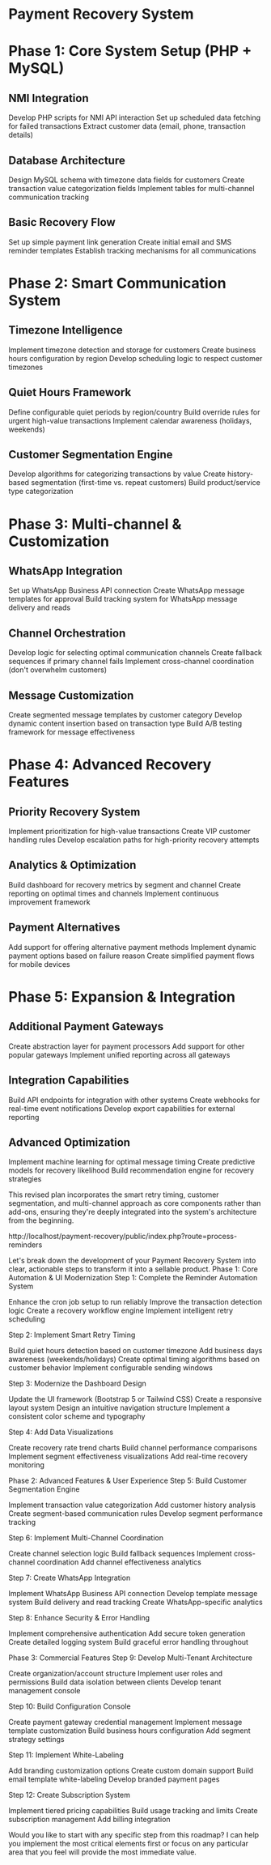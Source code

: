 # Payment Recovery System

# Phase 1: Core System Setup (PHP + MySQL)
## NMI Integration

Develop PHP scripts for NMI API interaction
Set up scheduled data fetching for failed transactions
Extract customer data (email, phone, transaction details)

## Database Architecture

Design MySQL schema with timezone data fields for customers
Create transaction value categorization fields
Implement tables for multi-channel communication tracking

## Basic Recovery Flow

Set up simple payment link generation
Create initial email and SMS reminder templates
Establish tracking mechanisms for all communications

# Phase 2: Smart Communication System
## Timezone Intelligence

Implement timezone detection and storage for customers
Create business hours configuration by region
Develop scheduling logic to respect customer timezones

## Quiet Hours Framework

Define configurable quiet periods by region/country
Build override rules for urgent high-value transactions
Implement calendar awareness (holidays, weekends)

## Customer Segmentation Engine

Develop algorithms for categorizing transactions by value
Create history-based segmentation (first-time vs. repeat customers)
Build product/service type categorization

# Phase 3: Multi-channel & Customization
## WhatsApp Integration

Set up WhatsApp Business API connection
Create WhatsApp message templates for approval
Build tracking system for WhatsApp message delivery and reads

## Channel Orchestration

Develop logic for selecting optimal communication channels
Create fallback sequences if primary channel fails
Implement cross-channel coordination (don't overwhelm customers)

## Message Customization

Create segmented message templates by customer category
Develop dynamic content insertion based on transaction type
Build A/B testing framework for message effectiveness

# Phase 4: Advanced Recovery Features
## Priority Recovery System

Implement prioritization for high-value transactions
Create VIP customer handling rules
Develop escalation paths for high-priority recovery attempts

## Analytics & Optimization

Build dashboard for recovery metrics by segment and channel
Create reporting on optimal times and channels
Implement continuous improvement framework

## Payment Alternatives

Add support for offering alternative payment methods
Implement dynamic payment options based on failure reason
Create simplified payment flows for mobile devices

# Phase 5: Expansion & Integration
## Additional Payment Gateways

Create abstraction layer for payment processors
Add support for other popular gateways
Implement unified reporting across all gateways

## Integration Capabilities

Build API endpoints for integration with other systems
Create webhooks for real-time event notifications
Develop export capabilities for external reporting

## Advanced Optimization

Implement machine learning for optimal message timing
Create predictive models for recovery likelihood
Build recommendation engine for recovery strategies


This revised plan incorporates the smart retry timing, customer segmentation, and multi-channel approach as core components rather than add-ons, ensuring they're deeply integrated into the system's architecture from the beginning.


http://localhost/payment-recovery/public/index.php?route=process-reminders


Let's break down the development of your Payment Recovery System into clear, actionable steps to transform it into a sellable product.
Phase 1: Core Automation & UI Modernization
Step 1: Complete the Reminder Automation System

Enhance the cron job setup to run reliably
Improve the transaction detection logic
Create a recovery workflow engine
Implement intelligent retry scheduling

Step 2: Implement Smart Retry Timing

Build quiet hours detection based on customer timezone
Add business days awareness (weekends/holidays)
Create optimal timing algorithms based on customer behavior
Implement configurable sending windows

Step 3: Modernize the Dashboard Design

Update the UI framework (Bootstrap 5 or Tailwind CSS)
Create a responsive layout system
Design an intuitive navigation structure
Implement a consistent color scheme and typography

Step 4: Add Data Visualizations

Create recovery rate trend charts
Build channel performance comparisons
Implement segment effectiveness visualizations
Add real-time recovery monitoring

Phase 2: Advanced Features & User Experience
Step 5: Build Customer Segmentation Engine

Implement transaction value categorization
Add customer history analysis
Create segment-based communication rules
Develop segment performance tracking

Step 6: Implement Multi-Channel Coordination

Create channel selection logic
Build fallback sequences
Implement cross-channel coordination
Add channel effectiveness analytics

Step 7: Create WhatsApp Integration

Implement WhatsApp Business API connection
Develop template message system
Build delivery and read tracking
Create WhatsApp-specific analytics

Step 8: Enhance Security & Error Handling

Implement comprehensive authentication
Add secure token generation
Create detailed logging system
Build graceful error handling throughout

Phase 3: Commercial Features
Step 9: Develop Multi-Tenant Architecture

Create organization/account structure
Implement user roles and permissions
Build data isolation between clients
Develop tenant management console

Step 10: Build Configuration Console

Create payment gateway credential management
Implement message template customization
Build business hours configuration
Add segment strategy settings

Step 11: Implement White-Labeling

Add branding customization options
Create custom domain support
Build email template white-labeling
Develop branded payment pages

Step 12: Create Subscription System

Implement tiered pricing capabilities
Build usage tracking and limits
Create subscription management
Add billing integration

Would you like to start with any specific step from this roadmap? I can help you implement the most critical elements first or focus on any particular area that you feel will provide the most immediate value.
